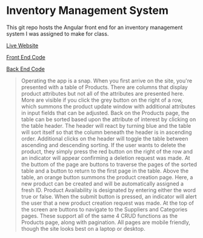 # Inventory Management System

This git repo hosts the Angular front end for an inventory management system I was assigned to make for class.

[Live Website](https://gwyche.github.io/LiveDashboard/)

[Front End Code](https://github.com/gwyche/dashboard_front)

[Back End Code](https://github.com/gwyche/dashboardback)

>Operating the app is a snap. When you first arrive on the site, you're presented with a table of Products. There are columns that display product attributes but not all of the attributes are presented here. More are visible if you click the grey button on the right of a row, which summons the product update window with additional attributes in input fields that can be adjusted.
>Back on the Products page, the table can be sorted based upon the attribute of interest by clicking on the table header. The header will react by turning blue and the table will sort itself so that the column beneath the header is in ascending order. Additional clicks on the header will toggle the table between ascending and descending sorting.
>If the user wants to delete the product, they simply press the red button on the right of the row and an indicator will appear confirming a deletion request was made. 
>At the buttom of the page are buttons to traverse the pages of the sorted table and a button to return to the first page in the table.
>Above the table, an orange button summons the product creation page. Here, a new product can be created and will be automatically assigned a fresh ID. Product Availability is designated by entering either the word true or false. When the submit button is pressed, an indicator will alert the user that a new product creation request was made.
>At the top of the screen are buttons to navigate to the Suppliers and Categories pages. These support all of the same 4 CRUD functions as the Products page, along with pagination.
>All pages are mobile friendly, though the site looks best on a laptop or desktop.
